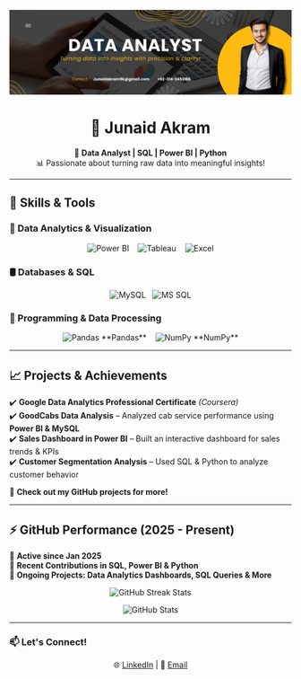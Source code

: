 ![logo](https://github.com/JunaidAkram0/Junaid-Akram-/blob/main/banner2.png)
<h1 align="center">👋 Junaid Akram</h1>

<p align="center">
  🎯 <strong>Data Analyst | SQL | Power BI | Python</strong> <br>
  📊 Passionate about turning raw data into meaningful insights!
</p>

---

## 🚀 Skills & Tools  

### 📌 Data Analytics & Visualization  
<p align="center">
  <img src="https://img.icons8.com/color/50/power-bi.png" alt="Power BI"/>  &nbsp;&nbsp;
  <img src="https://img.icons8.com/color/50/tableau-software.png" alt="Tableau"/> &nbsp;&nbsp;
  <img src="https://img.icons8.com/color/50/microsoft-excel-2019.png" alt="Excel"/> 
</p>

### 🛢 Databases & SQL  
<p align="center">
  <img src="https://img.icons8.com/color/50/mysql.png" alt="MySQL"/>&nbsp;&nbsp;
  <img src="https://img.icons8.com/color/50/microsoft-sql-server.png" alt="MS SQL"/>  
</p>

### 🐍 Programming & Data Processing  
<p align="center">
  <img src="https://img.icons8.com/color/50/pandas.png" alt="Pandas"/> **Pandas** &nbsp;&nbsp;
  <img src="https://img.icons8.com/color/50/numpy.png" alt="NumPy"/> **NumPy**
</p>

---

## 📈 Projects & Achievements  

✔️ **Google Data Analytics Professional Certificate** *(Coursera)*  
✔️ **GoodCabs Data Analysis** – Analyzed cab service performance using **Power BI & MySQL**  
✔️ **Sales Dashboard in Power BI** – Built an interactive dashboard for sales trends & KPIs  
✔️ **Customer Segmentation Analysis** – Used SQL & Python to analyze customer behavior  

📌 **Check out my GitHub projects for more!**  

---

## ⚡ GitHub Performance (2025 - Present)  

🔹 **Active since Jan 2025**  
🔹 **Recent Contributions in SQL, Power BI & Python**  
🔹 **Ongoing Projects: Data Analytics Dashboards, SQL Queries & More**  

<p align="center">
  <img src="https://github-readme-streak-stats.herokuapp.com/?user=JunaidAkram0&theme=dark" alt="GitHub Streak Stats"/>
</p>

<p align="center">
  <img src="https://github-readme-stats.vercel.app/api?username=JunaidAkram0&show_icons=true&theme=dark" alt="GitHub Stats"/>
</p>

---

### 📫 Let's Connect!  
<p align="center">
  🌐 <a href="#">LinkedIn</a> | 📩 <a href="#">Email</a>
</p>
